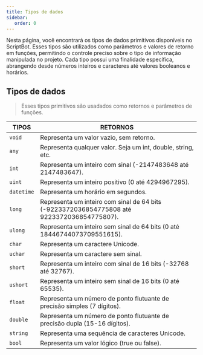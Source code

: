 ```yaml
---
title: Tipos de dados
sidebar:
   order: 0
---
```


Nesta página, você encontrará os tipos de dados primitivos disponíveis no ScriptBot. Esses tipos são utilizados como parâmetros e valores de retorno em funções, permitindo o controle preciso sobre o tipo de informação manipulada no projeto. Cada tipo possui uma finalidade específica, abrangendo desde números inteiros e caracteres até valores booleanos e horários.

## Tipos de dados

> Esses tipos primitivos são usadados como retornos e parâmetros de funções.

| TIPOS                                  | RETORNOS                                                                                   |
|----------------------------------------|--------------------------------------------------------------------------------------------|
| <code class='variable'>void</code>     | Representa um valor vazio, sem retorno.                                                    |
| <code class='variable'>any</code>      | Representa qualquer valor. Seja um int, double, string, etc.                               |
| <code class='variable'>int</code>      | Representa um inteiro com sinal (-2147483648 até 2147483647).                              |
| <code class='variable'>uint</code>     | Representa um inteiro positivo (0 até 4294967295).                                         |
| <code class='variable'>datetime</code> | Representa um horário em segundos.                                                         |
| <code class='variable'>long</code>     | Representa um inteiro com sinal de 64 bits (-9223372036854775808 até 9223372036854775807). |
| <code class='variable'>ulong</code>    | Representa um inteiro sem sinal de 64 bits (0 até 18446744073709551615).                   |
| <code class='variable'>char</code>     | Representa um caractere Unicode.                                                           |
| <code class='variable'>uchar</code>    | Representa um caractere sem sinal.                                                         |
| <code class='variable'>short</code>    | Representa um inteiro com sinal de 16 bits (-32768 até 32767).                             |
| <code class='variable'>ushort</code>   | Representa um inteiro sem sinal de 16 bits (0 até 65535).                                  |
| <code class='variable'>float</code>    | Representa um número de ponto flutuante de precisão simples (7 dígitos).                   |
| <code class='variable'>double</code>   | Representa um número de ponto flutuante de precisão dupla (15-16 dígitos).                 |
| <code class='variable'>string</code>   | Representa uma sequência de caracteres Unicode.                                            |
| <code class='variable'>bool</code>     | Representa um valor lógico (true ou false).                                                |
